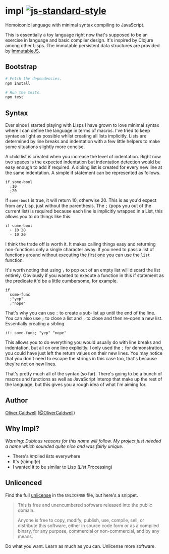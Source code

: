 # impl [![js-standard-style](https://img.shields.io/badge/code%20style-standard-brightgreen.svg?style=flat)](https://github.com/feross/standard)

Homoiconic language with minimal syntax compiling to JavaScript.

This is essentially a toy language right now that's supposed to be an exercise in language and basic compiler design. It's inspired by Clojure among other Lisps. The immutable persistent data structures are provided by [ImmutableJS][].

## Bootstrap

```bash
# Fetch the dependencies.
npm install

# Run the tests.
npm test
```

## Syntax

Ever since I started playing with Lisps I have grown to love minimal syntax where I can define the language in terms of macros. I've tried to keep syntax as light as possible whilst creating all lists implicitly. Lists are determined by line breaks and indentation with a few little helpers to make some situations slightly more concise.

A child list is created when you increase the level of indentation. Right now two spaces is the expected indentation but indentation detection would be easy enough to add if required. A sibling list is created for every new line at the same indentation. A simple if statement can be represented as follows.

```
if some-bool
  ;10
  ;20
```

If `some-bool` is true, it will return 10, otherwise 20. This is as you'd expect from any Lisp, just without the parenthesis. The `;` (pops you out of the current list) is required because each line is implicitly wrapped in a List, this allows you to do things like this.

```
if some-bool
  + 10 20
  - 10 20
```

I think the trade off is worth it. It makes calling things easy and returning non-functions only a single character away. If you need to pass a list of functions around without executing the first one you can use the `list` function.

It's worth noting that using `;` to pop out of an empty list will discard the list entirely. Obviously if you wanted to execute a function in this if statement as the predicate it'd be a little cumbersome, for example.

```
if
  some-func
  ;"yep"
  ;"nope"
```

That's why you can use `:` to create a sub-list up until the end of the line. You can also use `;` to close a list and `,` to close and then re-open a new list. Essentially creating a sibling.

```
if: some-func; "yep" "nope"
```

This allows you to do everything you would usually do with line breaks and indentation, but all on one line explicitly. I only used the `;` for demonstration, you could have just left the return values on their new lines. You may notice that you don't need to escape the strings in this case too, that's because they're not on new lines.

That's pretty much all of the syntax (so far). There's going to be a bunch of macros and functions as well as JavaScript interop that make up the rest of the language, but this gives you a rough idea of what I'm aiming for.

## Author

[Oliver Caldwell][author-site] ([@OliverCaldwell][author-twitter])

## Why Impl?

*Warning: Dubious reasons for this name will follow. My project just needed a name which sounded quite nice and was fairly unique.*

 * There's *imp*lied *l*ists everywhere
 * It's (s)impl(e)
 * I wanted it to be similar to Lisp (*Lis*t *P*rocessing)

## Unlicenced

Find the full [unlicense][] in the `UNLICENSE` file, but here's a snippet.

>This is free and unencumbered software released into the public domain.
>
>Anyone is free to copy, modify, publish, use, compile, sell, or distribute this software, either in source code form or as a compiled binary, for any purpose, commercial or non-commercial, and by any means.

Do what you want. Learn as much as you can. Unlicense more software.

[unlicense]: http://unlicense.org/
[author-site]: http://oli.me.uk/
[author-twitter]: https://twitter.com/OliverCaldwell
[immutablejs]: https://github.com/facebook/immutable-js
